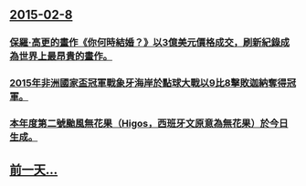 ## [2015-02-8](/zh/news/2015/02/8/index.md)

### [ 保羅·高更的畫作《你何時結婚？》以3億美元價格成交，刷新紀錄成為世界上最昂貴的畫作。 ](/zh/news/2015/02/8/保羅-高更的畫作-你何時結婚-以3億美元價格成交-刷新紀錄成為世界上最昂貴的畫作.md)
### [ 2015年非洲國家盃冠軍戰象牙海岸於點球大戰以9比8擊敗迦納奪得冠軍。 ](/zh/news/2015/02/8/2015年非洲國家盃冠軍戰象牙海岸於點球大戰以9比8擊敗迦納奪得冠軍.md)
### [ 本年度第二號颱風無花果（Higos，西班牙文原意為無花果）於今日生成。](/zh/news/2015/02/8/本年度第二號颱風無花果-Higos-西班牙文原意為無花果-於今日生成.md)
## [前一天...](/zh/news/2015/02/6/index.md)

